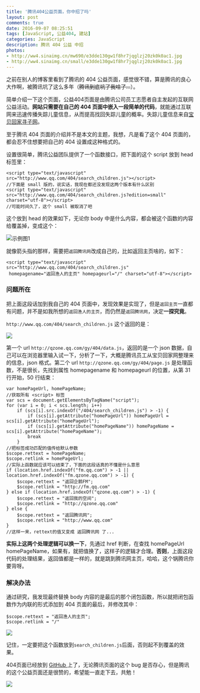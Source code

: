```yaml
---
title: '腾讯404公益页面，你中招了吗'
layout: post
comments: true
date: 2016-09-07 08:25:51
tags: [JavaScript, 公益404, 建站]
categories: JavaScript
description: 腾讯 404 公益 中招
photos:
- http://ww4.sinaimg.cn/mw690/e3dde130gw1f8hr7jqglzj20zk0k0ac1.jpg
- http://ww4.sinaimg.cn/small/e3dde130gw1f8hr7jqglzj20zk0k0ac1.jpg
---
```

之前在别人的博客里看到了腾讯的 404 公益页面，感觉很不错，算是腾讯的良心大作啊，被腾讯坑了这么多年（~~腾讯到底坑了我啥了...~~）。

<!--more-->

简单介绍一下这个页面，公益404页面是由腾讯公司员工志愿者自主发起的互联网公益活动。**网站只需要在自己的 404 页面中嵌入一段简单的代码**，就能通过互联网来迅速传播失踪儿童信息，从而提高找回失踪儿童的概率。失踪儿童信息来自[宝贝回家寻子网](http://www.baobeihuijia.com/)。

至于腾讯 404 页面的介绍并不是本文的主题，我想，凡是看了这个 404 页面的，都会忍不住想要把自己的 404 设置成这种格式的。

设置很简单，腾讯公益团队提供了一个函数接口，把下面的这个 script 放到 head 标签里：

```
<script type="text/javascript" src="http://www.qq.com/404/search_children.js"></script>
//下面是 small 版的，说实话，我现在都还没发现这两个版本有什么区别
<script type="text/javascript" src="http://www.qq.com/404/search_children.js?edition=small" charset="utf-8"></script>
//可能时间久了，这个 small 被取消了吧
```

这个放到 head 的效果如下，无论你 body 中是什么内容，都会被这个函数的内容给覆盖掉，变成这个：

![示例图1](/content/images/2016/09/demo.png)

就像箭头指的那样，需要把`返回腾讯网`改成自己的，比如返回主页啥的，如下：

```
<script type="text/javascript" src="http://www.qq.com/404/search_children.js"
 homepagename="返回渔人的主页" homepageurl="/" charset="utf-8"></script>
```

### 问题所在

把上面这段话加到我自己的 404 页面中，发现效果是实现了，但是`返回主页`一直都有问题，并不是如我所想的`返回渔人的主页`，而仍然是`返回腾讯网`，决定**一探究竟**。

`http://www.qq.com/404/search_children.js` 这个返回的是：

![](/content/images/2016/09/demo2.png)

第一个 url `http://qzone.qq.com/gy/404/data.js`，返回的是一个 json 数据，自己可以在浏览器里输入试一下，分析了一下，大概是腾讯员工从宝贝回家网整理来的信息，json 格式。第二个 url  `http://qzone.qq.com/gy/404/page.js` 是处理函数，不是很长，先找到属性 homepagename 和 homepageurl 的位置，从第 31 行开始，50 行结束：

```
var homePageUrl, homePageName;
//获取所有 <script> 标签
var scs = document.getElementsByTagName("script");
for (var i = 0; i < scs.length; i++)
	if (scs[i].src.indexOf("/404/search_children.js") > -1) {
		if (scs[i].getAttribute("homePageUrl")) homePageUrl = scs[i].getAttribute("homePageUrl");
		if (scs[i].getAttribute("homePageName")) homePageName = scs[i].getAttribute("homePageName");
		break
	}
//把标签成功匹配的值传给默认参数
$scope.rettext = homePageName;
$scope.retlink = homePageUrl;
//实际上函数就应该可以结束了，下面的这段话真的不懂是什么意思
if (location.href.indexOf("fm.qq.com") > -1 || location.href.indexOf("fm.qzone.qq.com") > -1) {
	$scope.rettext = "返回企鹅FM";
	$scope.retlink = "http://fm.qq.com"
} else if (location.href.indexOf("qzone.qq.com") > -1) {
	$scope.rettext = "返回我的空间";
	$scope.retlink = "http://qzone.qq.com"
} else {
	$scope.rettext = "返回腾讯网";
	$scope.retlink = "http://www.qq.com"
}
//这样一来，rettext的值又变成 返回腾讯网 了...
```

**实际上这两个处理逻辑可以换一下**，先通过 href 判断，在查找 homePageUrl homePageName，如果有，就把值换了，这样子的逻辑才合理。**否则**，上面这段代码的处理结果，返回值都是一样的，就是跳到腾讯网主页，哈哈，这个锅腾讯你要背呀。

### 解决办法

通过研究，我发现最终替换 body 内容的是最后的那个闭包函数，所以就把闭包函数作为内联的形式添加到 404 页面的最后，并修改其中：

```
$scope.rettext = "返回渔人的主页";
$scope.retlink = "/"
```

![](/content/images/2016/09/demo3.png)

记住，一定要把这个函数放到`search_children.js`后面，否则起不到覆盖的效果。

404页面已经放到 [GitHub ](https://github.com/songjinzhong/404html)上了，无论腾讯页面的这个 bug 是否存心，但是腾讯的这个公益页面还是很赞的，希望能一直走下去，共勉！

![](/content/images/2016/09/demo4.png)